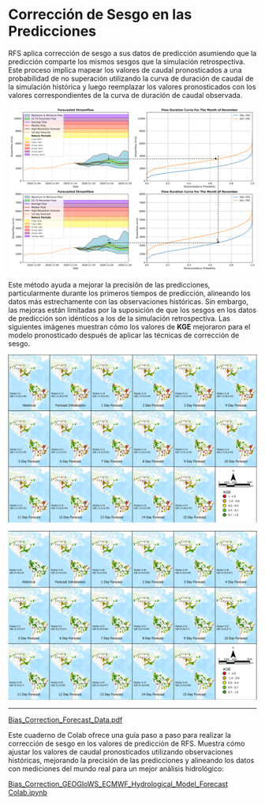 # Corrección de Sesgo en las Predicciones

RFS aplica corrección de sesgo a sus datos de predicción asumiendo que la predicción comparte los mismos sesgos que la simulación retrospectiva. Este proceso
implica mapear los valores de caudal pronosticados a una probabilidad de no superación utilizando la curva de duración de caudal de la simulación histórica y luego reemplazar
los valores pronosticados con los valores correspondientes de la curva de duración de caudal observada.

![predicciones](../../static/images/forecast-bias-correction.png)

Este método ayuda a mejorar la precisión de las predicciones, particularmente durante los primeros tiempos de predicción, alineando los datos más estrechamente con las observaciones históricas. Sin embargo, las mejoras están limitadas por la suposición de que los sesgos en los datos de predicción son idénticos a los de la simulación retrospectiva. Las siguientes imágenes muestran cómo los valores de **KGE** mejoraron para el modelo pronosticado después de aplicar las técnicas de corrección de sesgo.

![kge](../../static/images/global_kge1.png)

![kge](../../static/images/global_kge2.png)

---

[Bias_Correction_Forecast_Data.pdf](https://drive.google.com/file/d/1CjsVCMkZjngEZt1k45dd4tgGTJREhi2D/view?usp=sharing)

Este cuaderno de Colab ofrece una guía paso a paso para realizar la corrección de sesgo en los valores de predicción de RFS. Muestra cómo ajustar los valores de caudal pronosticados utilizando observaciones históricas, mejorando la precisión de las predicciones y alineando los datos con mediciones del mundo real para un mejor
análisis hidrológico:

[Bias_Correction_GEOGloWS_ECMWF_Hydrological_Model_Forecast Colab.ipynb](https://colab.research.google.com/drive/1vXJNrCjef3G4KoCc1LlNm5T_mqLu20E_?usp=sharing)
